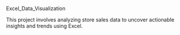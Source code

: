 Excel_Data_Visualization

This project involves analyzing store sales data to uncover actionable insights and trends using Excel. 
